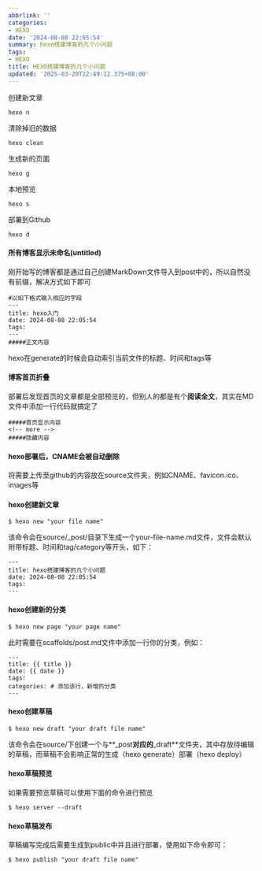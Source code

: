 ```yaml
---
abbrlink: ''
categories:
- HEXO
date: '2024-08-08 22:05:54'
summary: hexo搭建博客的几个小问题
tags:
- HEXO
title: HEXO搭建博客的几个小问题
updated: '2025-03-20T22:49:12.375+08:00'
---
```

创建新文章

```
hexo n
```

清除掉旧的数据

```
hexo clean
```

生成新的页面

```
hexo g
```

本地预览

```
hexo s
```

部署到Github

```
hexo d
```

#### 所有博客显示未命名(untitled)

刚开始写的博客都是通过自己创建MarkDown文件导入到post中的，所以自然没有前缀，解决方式如下即可

```
#以如下格式输入相应的字段
---
title: hexo入门
date: 2024-08-08 22:05:54
tags:
---
#####正文内容
```

hexo在generate的时候会自动索引当前文件的标题、时间和tags等

#### 博客首页折叠

部署后发现首页的文章都是全部预览的，但别人的都是有个**阅读全文**，其实在MD文件中添加一行代码就搞定了

```
#####首页显示内容
<!-- more -->
#####隐藏内容
```

#### hexo部署后，CNAME会被自动删除

将需要上传至github的内容放在source文件夹，例如CNAME、favicon.ico、images等

#### hexo创建新文章

```
$ hexo new "your file name"
```

该命令会在source/_post/目录下生成一个your-file-name.md文件，文件会默认附带标题、时间和tag/category等开头，如下：

```
---
title: hexo搭建博客的几个小问题
date: 2024-08-08 22:05:54
tags:
---
```

#### hexo创建新的分类

```
$ hexo new page "your page name"
```

此时需要在scaffolds/post.md文件中添加一行你的分类，例如：

```
---
title: {{ title }}
date: {{ date }}
tags:
categories: # 添加该行，新增的分类
---
```

#### hexo创建草稿

```
$ hexo new draft "your draft file name"
```

该命令会在source/下创建一个与**_post**对应的**_draft**文件夹，其中存放待编辑的草稿，而草稿不会影响正常的生成（hexo generate）部署（hexo deploy）

#### hexo草稿预览

如果需要预览草稿可以使用下面的命令进行预览

```
$ hexo server --draft
```

#### hexo草稿发布

草稿编写完成后需要生成到public中并且进行部署，使用如下命令即可：

```
$ hexo publish "your draft file name"
```
